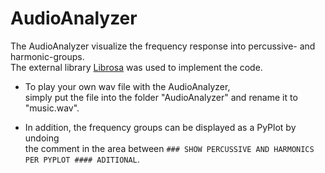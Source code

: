 # AudioAnalyzer
The AudioAnalyzer visualize the frequency response into percussive- and harmonic-groups.\
The external library [Librosa](https://librosa.org/ "Librosa.org") was used to implement the code.

- To play your own wav file with the AudioAnalyzer,\
simply put the file into the folder "AudioAnalyzer" and rename it to "music.wav".

- In addition, the frequency groups can be displayed as a PyPlot by undoing\
the comment in the area between `### SHOW PERCUSSIVE AND HARMONICS PER PYPLOT #### ADITIONAL`.

